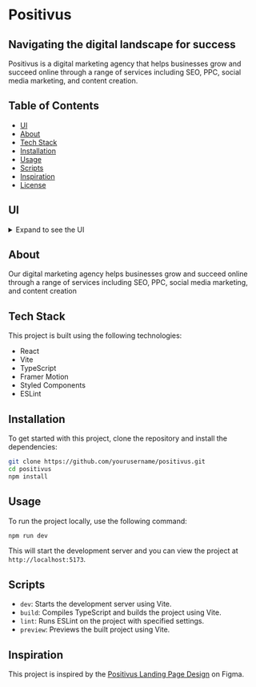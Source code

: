 # Positivus

## Navigating the digital landscape for success

Positivus is a digital marketing agency that helps businesses grow and succeed online through a range of services including SEO, PPC, social media marketing, and content creation.

## Table of Contents

- [UI](#ui)
- [About](#about)
- [Tech Stack](#tech-stack)
- [Installation](#installation)
- [Usage](#usage)
- [Scripts](#scripts)
- [Inspiration](#inspiration)
- [License](#license)

## UI

<details>
<summary>Expand to see the UI</summary>

![image](https://github.com/maksym-bezditko/positivus/assets/130133118/ee6a621e-10f9-4cc5-b8d8-0651dda3387a)

</details>

## About

Our digital marketing agency helps businesses grow and succeed online through a range of services including SEO, PPC, social media marketing, and content creation

## Tech Stack

This project is built using the following technologies:

- React
- Vite
- TypeScript
- Framer Motion
- Styled Components
- ESLint

## Installation

To get started with this project, clone the repository and install the dependencies:

```bash
git clone https://github.com/yourusername/positivus.git
cd positivus
npm install
```

## Usage

To run the project locally, use the following command:

```bash
npm run dev
```

This will start the development server and you can view the project at `http://localhost:5173`.

## Scripts

- `dev`: Starts the development server using Vite.
- `build`: Compiles TypeScript and builds the project using Vite.
- `lint`: Runs ESLint on the project with specified settings.
- `preview`: Previews the built project using Vite.

## Inspiration

This project is inspired by the [Positivus Landing Page Design](<https://www.figma.com/design/LWGadn1gJdKKqoqJI1pyEH/Positivus-Landing-Page-Design-(Community)?node-id=330-762&t=oMZF1syIfryT1C8R-0>) on Figma.
